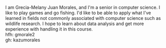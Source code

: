I am Grecia-Melany Juan Morales, and I'm a senior in computer science. I like to play games and go fishing. I'd like to be able to apply what I've learned in fields not commonly associated with computer science such as wildlife research.  I hope to learn about data analysis and get more experience with handling it in this course.  
hfh: gmorale2  
gh: kazumorales
